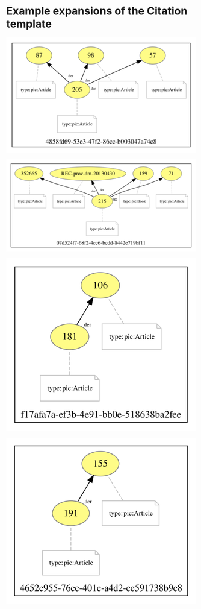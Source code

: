 # Example expansions of the Citation template

![Expansion of b1.json](b1.svg)

![Expansion of b2.json](b2.svg)

![Expansion of b3.json](b3.svg)

![Expansion of b4.json](b4.svg)